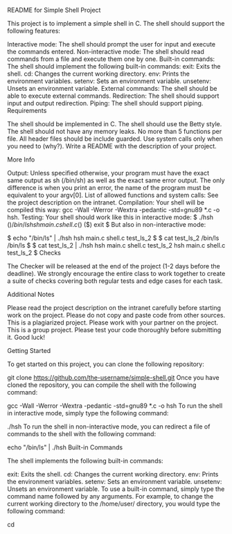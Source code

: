 README for Simple Shell Project

This project is to implement a simple shell in C. The shell should support the following features:

Interactive mode: The shell should prompt the user for input and execute the commands entered.
Non-interactive mode: The shell should read commands from a file and execute them one by one.
Built-in commands: The shell should implement the following built-in commands:
exit: Exits the shell.
cd: Changes the current working directory.
env: Prints the environment variables.
setenv: Sets an environment variable.
unsetenv: Unsets an environment variable.
External commands: The shell should be able to execute external commands.
Redirection: The shell should support input and output redirection.
Piping: The shell should support piping.
Requirements

The shell should be implemented in C.
The shell should use the Betty style.
The shell should not have any memory leaks.
No more than 5 functions per file.
All header files should be include guarded.
Use system calls only when you need to (why?).
Write a README with the description of your project.

More Info

Output: Unless specified otherwise, your program must have the exact same output as sh (/bin/sh) as well as the exact same error output. The only difference is when you print an error, the name of the program must be equivalent to your argv[0].
List of allowed functions and system calls: See the project description on the intranet.
Compilation: Your shell will be compiled this way: gcc -Wall -Werror -Wextra -pedantic -std=gnu89 *.c -o hsh.
Testing: Your shell should work like this in interactive mode:
$ ./hsh
($) /bin/ls
hsh main.c shell.c
($)
($) exit
$
But also in non-interactive mode:

$ echo "/bin/ls" | ./hsh
hsh main.c shell.c test_ls_2
$
$ cat test_ls_2
/bin/ls
/bin/ls
$
$ cat test_ls_2 | ./hsh
hsh main.c shell.c test_ls_2
hsh main.c shell.c test_ls_2
$
Checks

The Checker will be released at the end of the project (1-2 days before the deadline). We strongly encourage the entire class to work together to create a suite of checks covering both regular tests and edge cases for each task.

Additional Notes

Please read the project description on the intranet carefully before starting work on the project.
Please do not copy and paste code from other sources. This is a plagiarized project.
Please work with your partner on the project. This is a group project.
Please test your code thoroughly before submitting it.
Good luck!

Getting Started

To get started on this project, you can clone the following repository:

git clone https://github.com/the-username/simple-shell.git
Once you have cloned the repository, you can compile the shell with the following command:

gcc -Wall -Werror -Wextra -pedantic -std=gnu89 *.c -o hsh
To run the shell in interactive mode, simply type the following command:

./hsh
To run the shell in non-interactive mode, you can redirect a file of commands to the shell with the following command:

echo "/bin/ls" | ./hsh
Built-in Commands

The shell implements the following built-in commands:

exit: Exits the shell.
cd: Changes the current working directory.
env: Prints the environment variables.
setenv: Sets an environment variable.
unsetenv: Unsets an environment variable.
To use a built-in command, simply type the command name followed by any arguments. For example, to change the current working directory to the /home/user/ directory, you would type the following command:

cd
